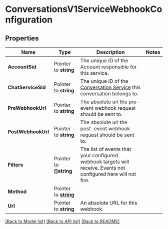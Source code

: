 # ConversationsV1ServiceWebhookConfiguration

## Properties

Name | Type | Description | Notes
------------ | ------------- | ------------- | -------------
**AccountSid** | Pointer to **string** | The unique ID of the Account responsible for this service. |
**ChatServiceSid** | Pointer to **string** | The unique ID of the [Conversation Service](https://www.twilio.com/docs/conversations/api/service-resource) this conversation belongs to. |
**PreWebhookUrl** | Pointer to **string** | The absolute url the pre-event webhook request should be sent to. |
**PostWebhookUrl** | Pointer to **string** | The absolute url the post-event webhook request should be sent to. |
**Filters** | Pointer to **[]string** | The list of events that your configured webhook targets will receive. Events not configured here will not fire. |
**Method** | Pointer to [**string**](ServiceWebhookConfigurationEnumMethod.md) |  |
**Url** | Pointer to **string** | An absolute URL for this webhook. |

[[Back to Model list]](../README.md#documentation-for-models) [[Back to API list]](../README.md#documentation-for-api-endpoints) [[Back to README]](../README.md)


